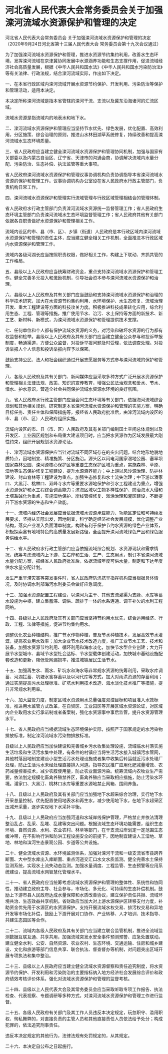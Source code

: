 # 河北省人民代表大会常务委员会关于加强滦河流域水资源保护和管理的决定

<!-- INFO END -->

河北省人民代表大会常务委员会 关于加强滦河流域水资源保护和管理的决定 （2020年9月24日河北省第十三届人民代表大会 常务委员会第十九次会议通过）

为了加强滦河流域水资源保护和管理，推进水资源节约集约利用，改善水生态环境，发挥滦河流域在京津冀协同发展中水源涵养功能和生态支撑作用，促进流域经济社会高质量发展，根据《中华人民共和国水法》《中华人民共和国水污染防治法》等有关法律、行政法规，结合滦河流域实际，作出如下决定。

一、在本省行政区域内滦河流域开展水资源节约保护、开发利用、污染防治等保护和管理活动，适用本决定。

本决定所称滦河流域是指本省管辖的滦河干流、支流以及冀东沿海诸河的汇流区域。

流域水资源是指流域内的地表水和地下水。

二、滦河流域水资源保护和管理应当坚持节水优先、绿色发展，优化配置、高效利用，分区施策、综合治理的原则，推进山水林田湖草系统修复，持续改善和提高滦河流域水生态环境质量。

三、省人民政府应当建立健全滦河流域水资源保护和管理协同机制，加强与国家有关部委以及内蒙古自治区、辽宁省、天津市的沟通会商，协调解决流域内水量分配、污染防治、生态补偿、执法监管等重大事项。

省人民政府滦河流域水资源保护和管理议事协调机构负责协调指导本省滦河流域水资源的保护和管理工作。议事协调机构办公室设在省人民政府水行政主管部门，负责机构日常工作。

四、滦河流域水资源保护和管理实行流域管理与行政区域管理相结合的管理体制。

省人民政府水行政主管部门负责滦河流域水资源统一监督管理工作；省人民政府生态环境主管部门负责滦河流域水生态环境监督管理工作；省人民政府其他有关部门依据各自职责做好水资源保护和管理相关工作。

流域内设区的市、县（市、区）、乡镇（街道）人民政府是本行政区域内滦河流域水资源保护和管理的责任主体，应当建立健全相关工作机制，全面推进本行政区域内水资源保护和管理工作。

流域内各级河湖长应当按照职责权限，做好相关工作，构建上下联动、齐抓共管的工作格局。

五、县级以上人民政府应当统筹财政资金，重点支持滦河流域水资源保护和管理工作。健全完善多元投入和激励机制，引导社会资本参与滦河流域水资源保护和治理。

六、县级以上人民政府及其有关部门应当鼓励和支持滦河流域水资源保护和治理的科学技术研究，加大在水资源节约集约利用、水环境保护、水生态修复、流域治理开发、重大工程建设等方面的科技攻关力度。积极推进科技成果转化应用，综合利用生态、工程、管理等措施，推广使用节水、治污、水土保持等方面的新技术、新工艺、新材料、新模式，为滦河流域水资源保护和管理提供技术支撑。

七、任何单位和个人都有保护流域水资源的义务，对污染和破坏水资源的行为都有权监督和检举。县级以上人民政府及其有关部门应当建立健全公众参与和投诉举报制度，畅通渠道，方便公众监督，对投诉举报问题及时受理，依法调查处理。对投诉举报人个人信息和投诉举报内容予以保密。

鼓励支持公民、法人和社会组织通过开展志愿服务等方式参与滦河流域的保护和管理。

八、各级人民政府及其有关部门、新闻媒体应当采取多种方式广泛开展水资源保护和管理相关法律法规、政策、知识的宣传教育，增强公民法治观念和爱水、节水、惜水、护水意识，营造全社会共同保护流域水资源水环境的良好氛围。

九、省人民政府水行政主管部门应当会同生态环境等有关部门，依据海河流域综合规划和其他相关规划，研究制定本省滦河流域水资源保护和管理的实施方案，明确目标任务、责任主体和保障措施等，报经省人民政府批准后，由滦河流域内设区的市、县（市、区）人民政府组织实施。

流域内设区的市、县（市、区）人民政府及其有关部门编制国土空间总体规划以及开发区、工业园区规划和布局重大建设项目时，应当把水资源作为区域发展最大刚性约束，组织开展规划水资源论证。

十、滦河流域水资源保护应当针对流域不同区域存在的突出问题，结合地形地貌地质特点，因地制宜、精准施策、分区施治。源头区以闪电河国家湿地公园、塞罕坝国家森林公园、滦河源核心保护区等重要生态保护区域为重点，实施森林、草原、湿地等生态保护修复工程建设，提升水源涵养能力；中上游以风沙源治理、防护林建设、封山育林等工程建设为重点，加强生态修复和水土流失治理；中下游以潘家口、大黑汀、桃林口、双峰寺水库等重要水源地保护和引水工程建设为重点，增强水资源保护和水工程综合调蓄能力；滨海区域以生物多样性保护、防治海水入侵和土壤盐碱化为重点，实施湿地保护、岸线管控修复、滩涂治理和灌区建设，不断提升下游水资源的生态和生产效能。

十一、流域内经济社会发展应当依据流域水资源承载能力、功能区定位和可持续发展要求，坚持从实际出发，因地制宜，科学确定经济社会发展规模，优化调整产业结构，落实产业准入负面清单制度，构建有利于保护节约水资源的绿色产业体系，积极探索富有地域特色的高质量发展新路径，全面提升滦河流域绿色产品和绿色服务供给水平。

十二、省人民政府水行政主管部门应当依据流域综合规划、水资源现状和需求情况，统筹考虑流域内上下游、左右岸和生活、生产、生态用水，制订本省滦河流域水量分配方案，报经省人民政府批准后，依据流域年度可供水量，制定和下达年度供水水量分配计划。

发生严重旱涝灾害等突发事件时，省人民政府防汛抗旱指挥机构应当根据具体情况，及时协调水利部海河水利委员会做好应急调度。

十三、加强水资源配置工程建设，以滦河为主干、其他支流灌渠为支脉、水库等蓄水设施为中枢，建立集蓄滞、调供、疏排于一体的水系连通、调丰补欠的水利工程网络。

十四、县级以上人民政府及其有关部门应当坚持节约用水优先，综合运用经济、行政、工程、法律等措施，促进节约集约用水。

调整优化农业种植结构，推广节水作物种植，普及节水种植技术，发展高效节水灌溉，提高农业用水效率；加大企业节水技术改造力度，推广工业节水工艺、技术和装备，加强水资源节约利用、循环利用和海水淡化，加快节水型企业创建；大力开展节水型城市、县域节水型社会达标、节水型载体创建活动，加快城市基础设施配套改造和更新，降低管网漏损率，推进城镇居民生活节水。

十五、加强再生水、雨水、矿坑水和海水等非常规水资源的统筹利用，采取水库调蓄、河湖拦蓄、坑塘水窖存蓄以及以河代库等方式，加大对雨洪资源的存蓄利用；通过实施提高污水处理标准、矿坑水利用技术改造、海水淡化技术推广等措施，提升非常规水利用率。

十六、加大监管力度，制定区域水资源用水总量强度双控目标和项目准入水效标准，推进用水监管方式改革，在自贸区、工业园区等开展区域水资源论证，对区域内企业取用水实行承诺制或者备案制，强化水资源事中事后监管，提升水资源管理水平。

十七、省人民政府应当根据流域生态环境保护实际，按照严于国家规定的水污染物排放标准，制定滦河流域水污染物排放标准。

县级以上人民政府应当加快建设和完善城乡污水收集处理设施，流域临水村落实施生活垃圾和生活污水集中处理，有条件的村镇应当将生活污水接入城镇污水管网，其他村落因地制宜建设小型生活污水处理设施或者集中收集后转运就近污水处理厂处理，防止生活污水未经处理直接排入河道。指导农民推广应用化肥减量增效、农药减量控害技术，减少农膜使用量，防止农业面源污染。统筹流域内农牧业生产需要，依法划定规模化畜禽养殖禁养区，畜禽养殖应当采取相应措施，防止污染水环境。潘家口、大黑汀、桃林口水库等重要水源地禁止网箱、围网养鱼。

十八、县级以上人民政府及其有关部门应当加强地下水超采综合治理，实行地下水开采总量控制，优先配置使用地表水和再生水，减少使用地下水，在地下水超采区压减开采量，逐步实现地下水采补平衡。

十九、县级以上人民政府应当加强河道和水域岸线保护管理，严格禁止并依法清理整治乱占、乱采、乱堆、乱建等突出问题。根据流域生态环境功能需要，组织生态环境、自然资源、水利、农业农村、林草等部门，在干支流沿岸划定一定范围生态缓冲带，在不影响行洪和防洪工程设施安全的前提下，因地制宜建设人工湿地、草地、林地和滨河生态景观公园、步道等公共设施。

二十、健全流域水资源、水环境监测体系，加强对滦河干流和一级支流省市县跨界断面、大中型水库出入库断面、重点河道交汇口水文水质监测。健全完善水土保持监测系统，实现水土流失动态监测。加强水量调度、工程监管、生态预警等应用系统建设，提高流域水网智慧化管理水平。

二十一、省人民政府应当统筹考虑流域水资源保护和管理的整体性、系统性和协同性，推动建立政府主导、社会参与，市场化、多元化、可持续的生态补偿机制。鼓励上下游市县人民政府达成水量保障和水质改善协议，建立保护责任共担、流域环境共治、生态效益共享机制。省财政应当加大对上游水源保护区转移支付力度，补助资金优先用于水源区的水资源保护。支持开展流域水权交易、排污权交易和异地开发等市场化补偿，鼓励上下游开展对口协作、产业转移、人才培训、技术指导、共建生态园区等合作。

二十二、流域内各级人民政府及其有关部门应当建立联合监管机制，推进全流域监测数据互联互通、共享共用，加强流域突发水安全事件预测预警、应急处置联动。建立健全水利、公安、自然资源、农业农村、生态环境、交通运输、住房和城乡建设、文化和旅游等部门信息共享、联合执法、督查督办等机制，对问题突出区域开展专项执法和集中整治。

二十三、县级以上人民政府应当建立健全流域水资源督察和责任追究制度，将水资源节约保护、开发利用和污染防治的主要指标纳入地方经济社会发展综合评价和政府绩效考核评价体系，强化对流域水资源保护和管理的监督考核。

二十四、县级以上人民代表大会及其常务委员会应当采取听取专项工作报告、执法检查、代表视察、专题调研等多种方式，对滦河流域水资源保护和管理工作进行监督。

二十五、各级人民政府有关部门及其工作人员违反本决定规定，玩忽职守、滥用职权、徇私舞弊的，对直接负责的主管人员和其他直接责任人员依法给予处分；构成犯罪的，依法追究刑事责任。

违反本决定规定的其他行为，法律法规有处罚规定的，从其规定。

二十六、本决定自公布之日起施行。

